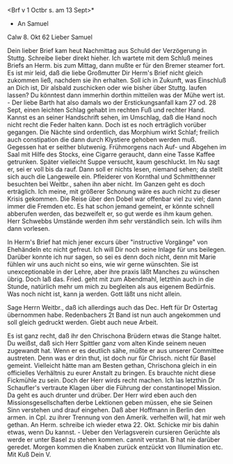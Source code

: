 <Brf v 1 Octbr s. am 13 Sept>*

+ An Samuel

 Calw 8. Okt 62
Lieber Samuel

Dein lieber Brief kam heut Nachmittag aus Schuld der Verzögerung in Stuttg. Schreibe lieber direkt hieher. Ich wartete mit dem Schluß meines Briefs an Herm. bis zum Mittag, dann mußte er für den Bremer steamer fort. Es ist mir leid, daß die liebe Großmutter Dir Herm's Brief nicht gleich zukommen ließ, nachdem sie ihn erhalten. Soll ich in Zukunft, was Einschluß an Dich ist, Dir alsbald zuschicken oder wie bisher über Stuttg. laufen lassen? Du könntest dann immerhin dorthin mitteilen was der Mühe wert ist. - 
Der liebe Barth hat also damals wo der Erstickungsanfall kam 27 od. 28 Sept, einen leichten Schlag gehabt im rechten Fuß und rechter Hand. Kannst es an seiner Handschrift sehen, im Umschlag, daß die Hand noch nicht recht die Feder halten kann. Doch ist es noch erträglich vorüber gegangen. Die Nächte sind ordentlich, das Morphium wirkt Schlaf; freilich auch constipation die dann durch Klystiere gehoben werden muß. Gegessen hat er seither blutwenig. Frühmorgens nach Auf- und Abgehen im Saal mit Hilfe des Stocks, eine Cigarre geraucht, dann eine Tasse Kaffee getrunken. Später vielleicht Suppe versucht, kaum geschluckt. Im Nu sagt er, sei er voll bis da rauf. Dann soll er nichts lesen, niemand sehen; da stellt sich auch die Langeweile ein. Pfleiderer von Kornthal und Schmitthenner besuchten bei Weitbr., sahen ihn aber nicht. Im Ganzen geht es doch erträglich. Ich meine, mit größerer Schonung wäre es auch nicht zu dieser Krisis gekommen. Die Reise über den Dobel war offenbar viel zu viel; dann immer die Fremden etc. Es hat schon jemand gemeint, er könnte schnell abberufen werden, das bezweifelt er, so gut werde es ihm kaum gehen. Herr Schwebbs Umstände werden ihm sehr verständlich sein. Ich wills ihm dann vorlesen.

In Herm's Brief hat mich jener excurs über "instructive Vorgänge" von Ehehändeln etc nicht gefreut. Ich will Dir noch seine Inlage für uns beilegen. Darüber konnte ich nur sagen, so sei es denn doch nicht, denn mit Marie fühlen wir uns auch nicht so eins, wie wir gerne wünschten. Sie ist unexceptionable in der Lehre, aber ihre praxis läßt Manches zu wünschen übrig. Doch laß das. Fried. geht mit zum Abendmahl, letzthin auch in die Stunde, natürlich mehr um mich zu begleiten als aus eigenem Bedürfnis. Was noch nicht ist, kann ja werden. Gott läßt uns nicht allein.

Sage Herrn Weitbr., daß ich allerdings auch das Dec. Heft für Dr Ostertag übernommen habe. Redenbachers 2t Band ist nun auch angekommen und soll gleich gedruckt werden. Giebt auch neue Arbeit.

Es ist ganz recht, daß ihr den Chrischona Brüdern etwas die Stange haltet. Du weißst, daß sich Herr Spittler ganz vom alten Kinde seinem neuen zugewandt hat. Wenn er es deutlich sähe, müßte er aus unserer Committee austreten. Denn was er drin thut, ist doch nur für Chrisch. nicht für Basel gemeint. Vielleicht hätte man am Besten gethan, Chrischona gleich in ein officielles Verhältnis zu eurer Anstalt zu bringen. Es brauchte nicht diese Fickmühle zu sein. Doch der Herr wirds recht machen. Ich las letzthin Dr Schaufler's vertraute Klagen über die Führung der constantinopel Mission. Da geht es auch drunter und drüber. Der Herr wird eben auch den Missionsgesellschaften derbe Lektionen geben müssen, ehe sie Seinen Sinn verstehen und drauf eingehen. Daß aber Hoffmann in Berlin den armen. in Cpl. zu ihrer Trennung von den Amerik. verhelfen will, hat mir weh gethan. An Herm. schreibe ich wieder etwa 22. Okt. Schicke mir bis dahin etwas, wenn Du kannst. - Ueber den Verlagsverein cursieren Gerüchte als werde er unter Basel zu stehen kommen. cannit verstan. B hat nie darüber geredet. Morgen kommen die Knaben zurück entzückt von Illumination etc. Mit Kuß  Dein V.
